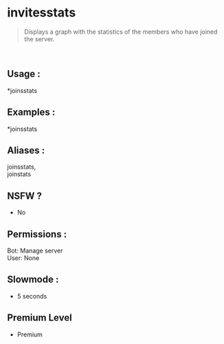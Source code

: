 # invitesstats

> Displays a graph with the statistics of the members who have joined the server.

<br>

## Usage :

*joinsstats

## Examples :

*joinsstats

## Aliases :

joinsstats,
<br>joinstats

## NSFW ?

- No

## Permissions :

Bot: Manage server
<br>
User: None

## Slowmode :

- 5 seconds

## Premium Level

- Premium